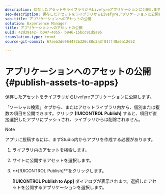 ```yaml
---
description: 保存したアセットをライブラリからLivefyreアプリケーションに公開します。
seo-description: 保存したアセットをライブラリからLivefyreアプリケーションに公開します。
seo-title: アプリケーションへのアセットの公開
solution: Experience Manager
title: アプリケーションへのアセットの公開
uuid: 42d39142- b047-4055- b946-15bcc91d5a95
translation-type: tm+mt
source-git-commit: 67aeb3de964473b326c88c3a3f81ff48a6a12652

---
```



# アプリケーションへのアセットの公開{#publish-assets-to-apps}

保存したアセットをライブラリからLivefyreアプリケーションに公開します。

「ソーシャル検索」タブから、またはアセットライブラリ内から、個別または複数の項目を公開できます。クリック **[!UICONTROL Publish]** すると、項目が直接選択したアプリにプッシュされ、ライブラリからは削除されません。

>[!NOTE]
>
>アプリに投稿するには、まずStudio内からアプリを作成する必要があります。

1. ライブラリ内のアセットを検索します。
1. サイトに公開するアセットを選択します。
1. **[!UICONTROL Publish]**をクリックします。

   **[!UICONTROL Publish to App]** ダイアログが表示されます。選択したアセットを公開するアプリケーションを選択します。
